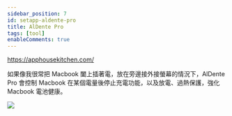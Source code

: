 ```yaml
---
sidebar_position: 7
id: setapp-aldente-pro
title: AlDente Pro
tags: [tool]
enableComments: true
---
```


https://apphousekitchen.com/

如果像我很常把 Macbook 闔上插著電，放在旁邊接外接螢幕的情況下，AlDente Pro 會控制 Macbook 在某個電量後停止充電功能，以及放電、過熱保護，強化 Macbook 電池健康。

<img src="https://i.imgur.com/UUioRsb.png" loading="lazy" />